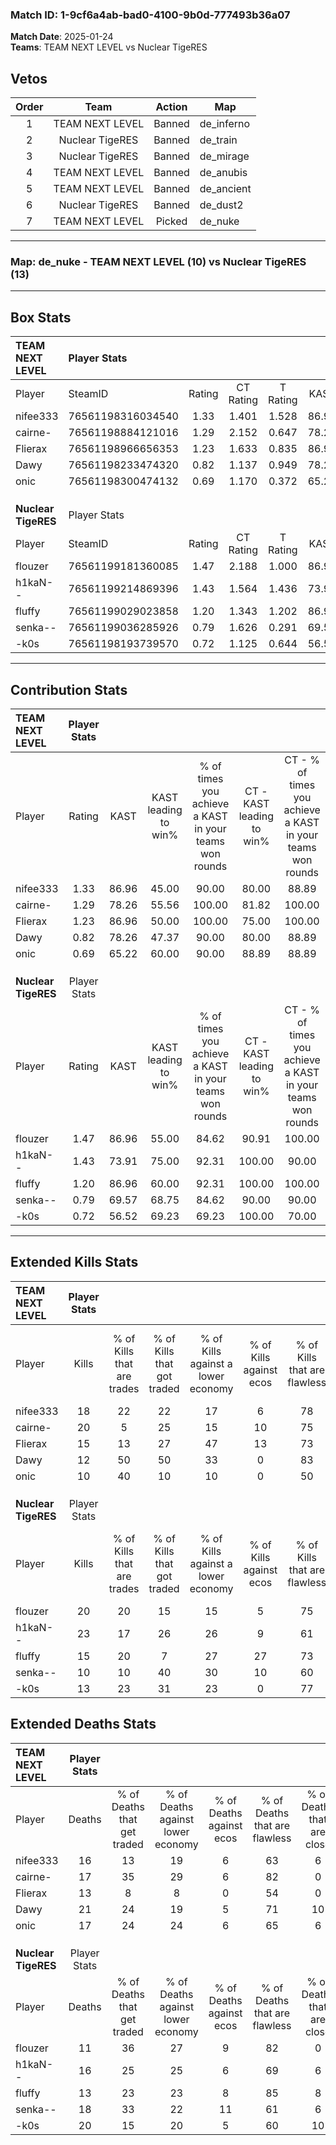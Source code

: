 ### Match ID: 1-9cf6a4ab-bad0-4100-9b0d-777493b36a07  
**Match Date**: 2025-01-24  
**Teams**: TEAM NEXT LEVEL vs Nuclear TigeRES  

## Vetos  

| Order | Team | Action | Map |
| :---: | :--: | :----: | --- |
| 1 | TEAM NEXT LEVEL | Banned | de_inferno |
| 2 | Nuclear TigeRES | Banned | de_train |
| 3 | Nuclear TigeRES | Banned | de_mirage |
| 4 | TEAM NEXT LEVEL | Banned | de_anubis |
| 5 | TEAM NEXT LEVEL | Banned | de_ancient |
| 6 | Nuclear TigeRES | Banned | de_dust2 |
| 7 | TEAM NEXT LEVEL | Picked | de_nuke |

---  

### **Map**: de_nuke - TEAM NEXT LEVEL (10) vs Nuclear TigeRES (13)  
---  

## Box Stats  

| **TEAM NEXT LEVEL** | Player Stats      |        |           |          |       |      |       |         |        |      |     |
| :- | :- | :-: | :-: | :-: | :-: | :-: | :-: | :-: | :-: | :-: | :-: |
| Player              | SteamID           | Rating | CT Rating | T Rating | KAST  | ADR  | Kills | Assists | Deaths | K/D  | HS% |
| nifee333            | 76561198316034540 |  1.33  |   1.401   |  1.528   | 86.96 | 93.1 |  18   |    6    |   16   | 1.13 | 61  |
| cairne-             | 76561198884121016 |  1.29  |   2.152   |  0.647   | 78.26 | 90.0 |  20   |    3    |   17   | 1.18 | 45  |
| Flierax             | 76561198966656353 |  1.23  |   1.633   |  0.835   | 86.96 | 75.7 |  15   |    6    |   13   | 1.15 | 26  |
| Dawy                | 76561198233474320 |  0.82  |   1.137   |  0.949   | 78.26 | 63.9 |  12   |    4    |   21   | 0.57 | 66  |
| onic                | 76561198300474132 |  0.69  |   1.170   |  0.372   | 65.22 | 43.8 |  10   |    8    |   17   | 0.59 | 50  |
|                     |                   |        |           |          |       |      |       |         |        |      |     |
|                     |                   |        |           |          |       |      |       |         |        |      |     |
|                     |                   |        |           |          |       |      |       |         |        |      |     |
| **Nuclear TigeRES** | Player Stats      |        |           |          |       |      |       |         |        |      |     |
| Player              | SteamID           | Rating | CT Rating | T Rating | KAST  | ADR  | Kills | Assists | Deaths | K/D  | HS% |
| flouzer             | 76561199181360085 |  1.47  |   2.188   |  1.000   | 86.96 | 83.8 |  20   |    3    |   11   | 1.82 | 50  |
| h1kaN--             | 76561199214869396 |  1.43  |   1.564   |  1.436   | 73.91 | 98.2 |  23   |    6    |   16   | 1.44 | 65  |
| fluffy              | 76561199029023858 |  1.20  |   1.343   |  1.202   | 86.96 | 63.0 |  15   |    9    |   13   | 1.15 | 40  |
| senka--             | 76561199036285926 |  0.79  |   1.626   |  0.291   | 69.57 | 69.3 |  10   |    9    |   18   | 0.56 | 30  |
| -k0s                | 76561198193739570 |  0.72  |   1.125   |  0.644   | 56.52 | 67.4 |  13   |    1    |   20   | 0.65 | 69  |
---  

## Contribution Stats  

| **TEAM NEXT LEVEL** | Player Stats |       |                      |                                                        |                           |                                                             |                          |                                                            |
| :- | :-: | :-: | :-: | :-: | :-: | :-: | :-: | :-: |
| Player              |    Rating    | KAST  | KAST leading to win% | % of times you achieve a KAST in your teams won rounds | CT - KAST leading to win% | CT - % of times you achieve a KAST in your teams won rounds | T - KAST leading to win% | T - % of times you achieve a KAST in your teams won rounds |
| nifee333            |     1.33     | 86.96 |        45.00         |                         90.00                          |           80.00           |                            88.89                            |          10.00           |                           100.00                           |
| cairne-             |     1.29     | 78.26 |        55.56         |                         100.00                         |           81.82           |                           100.00                            |          14.29           |                           100.00                           |
| Flierax             |     1.23     | 86.96 |        50.00         |                         100.00                         |           75.00           |                           100.00                            |          12.50           |                           100.00                           |
| Dawy                |     0.82     | 78.26 |        47.37         |                         90.00                          |           80.00           |                            88.89                            |          11.11           |                           100.00                           |
| onic                |     0.69     | 65.22 |        60.00         |                         90.00                          |           88.89           |                            88.89                            |          16.67           |                           100.00                           |
|                     |              |       |                      |                                                        |                           |                                                             |                          |                                                            |
|                     |              |       |                      |                                                        |                           |                                                             |                          |                                                            |
|                     |              |       |                      |                                                        |                           |                                                             |                          |                                                            |
| **Nuclear TigeRES** | Player Stats |       |                      |                                                        |                           |                                                             |                          |                                                            |
| Player              |    Rating    | KAST  | KAST leading to win% | % of times you achieve a KAST in your teams won rounds | CT - KAST leading to win% | CT - % of times you achieve a KAST in your teams won rounds | T - KAST leading to win% | T - % of times you achieve a KAST in your teams won rounds |
| flouzer             |     1.47     | 86.96 |        55.00         |                         84.62                          |           90.91           |                           100.00                            |          11.11           |                           33.33                            |
| h1kaN--             |     1.43     | 73.91 |        75.00         |                         92.31                          |          100.00           |                            90.00                            |          42.86           |                           100.00                           |
| fluffy              |     1.20     | 86.96 |        60.00         |                         92.31                          |          100.00           |                           100.00                            |          20.00           |                           66.67                            |
| senka--             |     0.79     | 69.57 |        68.75         |                         84.62                          |           90.00           |                            90.00                            |          33.33           |                           66.67                            |
| -k0s                |     0.72     | 56.52 |        69.23         |                         69.23                          |          100.00           |                            70.00                            |          33.33           |                           66.67                            |
---  

## Extended Kills Stats  

| **TEAM NEXT LEVEL** | Player Stats |                            |                            |                                    |                         |                              |                                 |                                       |                    |           |
| :- | :-: | :-: | :-: | :-: | :-: | :-: | :-: | :-: | :-: | :-: |
| Player              |    Kills     | % of Kills that are trades | % of Kills that got traded | % of Kills against a lower economy | % of Kills against ecos | % of Kills that are flawless | % of Kills that are close duels | % of Kills that are assisted by flash | Pistol Round Kills | AWP Kills |
| nifee333            |      18      |             22             |             22             |                 17                 |            6            |              78              |               11                |                  22                   |         0          |     3     |
| cairne-             |      20      |             5              |             25             |                 15                 |           10            |              75              |                0                |                   0                   |         0          |     2     |
| Flierax             |      15      |             13             |             27             |                 47                 |           13            |              73              |               13                |                   7                   |         7          |     1     |
| Dawy                |      12      |             50             |             50             |                 33                 |            0            |              83              |                8                |                   0                   |         0          |     2     |
| onic                |      10      |             40             |             10             |                 10                 |            0            |              50              |               10                |                   0                   |         0          |     0     |
|                     |              |                            |                            |                                    |                         |                              |                                 |                                       |                    |           |
|                     |              |                            |                            |                                    |                         |                              |                                 |                                       |                    |           |
|                     |              |                            |                            |                                    |                         |                              |                                 |                                       |                    |           |
| **Nuclear TigeRES** | Player Stats |                            |                            |                                    |                         |                              |                                 |                                       |                    |           |
| Player              |    Kills     | % of Kills that are trades | % of Kills that got traded | % of Kills against a lower economy | % of Kills against ecos | % of Kills that are flawless | % of Kills that are close duels | % of Kills that are assisted by flash | Pistol Round Kills | AWP Kills |
| flouzer             |      20      |             20             |             15             |                 15                 |            5            |              75              |                5                |                  10                   |         0          |     1     |
| h1kaN--             |      23      |             17             |             26             |                 26                 |            9            |              61              |                4                |                   0                   |         0          |     4     |
| fluffy              |      15      |             20             |             7              |                 27                 |           27            |              73              |                0                |                   0                   |         3          |     1     |
| senka--             |      10      |             10             |             40             |                 30                 |           10            |              60              |               10                |                  10                   |         0          |     1     |
| -k0s                |      13      |             23             |             31             |                 23                 |            0            |              77              |                0                |                   0                   |         0          |     0     |
## Extended Deaths Stats  

| **TEAM NEXT LEVEL** | Player Stats |                             |                                   |                          |                               |                            |                           |               |
| :- | :-: | :-: | :-: | :-: | :-: | :-: | :-: | :-: |
| Player              |    Deaths    | % of Deaths that get traded | % of Deaths against lower economy | % of Deaths against ecos | % of Deaths that are flawless | % of Deaths that are close | % of Deaths while blinded | Deaths to AWP |
| nifee333            |      16      |             13              |                19                 |            6             |              63               |             6              |             0             |       1       |
| cairne-             |      17      |             35              |                29                 |            6             |              82               |             0              |             0             |       1       |
| Flierax             |      13      |              8              |                 8                 |            0             |              54               |             0              |             0             |       1       |
| Dawy                |      21      |             24              |                19                 |            5             |              71               |             10             |             5             |       0       |
| onic                |      17      |             24              |                24                 |            6             |              65               |             6              |            12             |       0       |
|                     |              |                             |                                   |                          |                               |                            |                           |               |
|                     |              |                             |                                   |                          |                               |                            |                           |               |
|                     |              |                             |                                   |                          |                               |                            |                           |               |
| **Nuclear TigeRES** | Player Stats |                             |                                   |                          |                               |                            |                           |               |
| Player              |    Deaths    | % of Deaths that get traded | % of Deaths against lower economy | % of Deaths against ecos | % of Deaths that are flawless | % of Deaths that are close | % of Deaths while blinded | Deaths to AWP |
| flouzer             |      11      |             36              |                27                 |            9             |              82               |             0              |             9             |       1       |
| h1kaN--             |      16      |             25              |                25                 |            6             |              69               |             6              |             6             |       1       |
| fluffy              |      13      |             23              |                23                 |            8             |              85               |             8              |             0             |       1       |
| senka--             |      18      |             33              |                22                 |            11            |              61               |             6              |             6             |       3       |
| -k0s                |      20      |             15              |                20                 |            5             |              60               |             10             |            10             |       1       |

